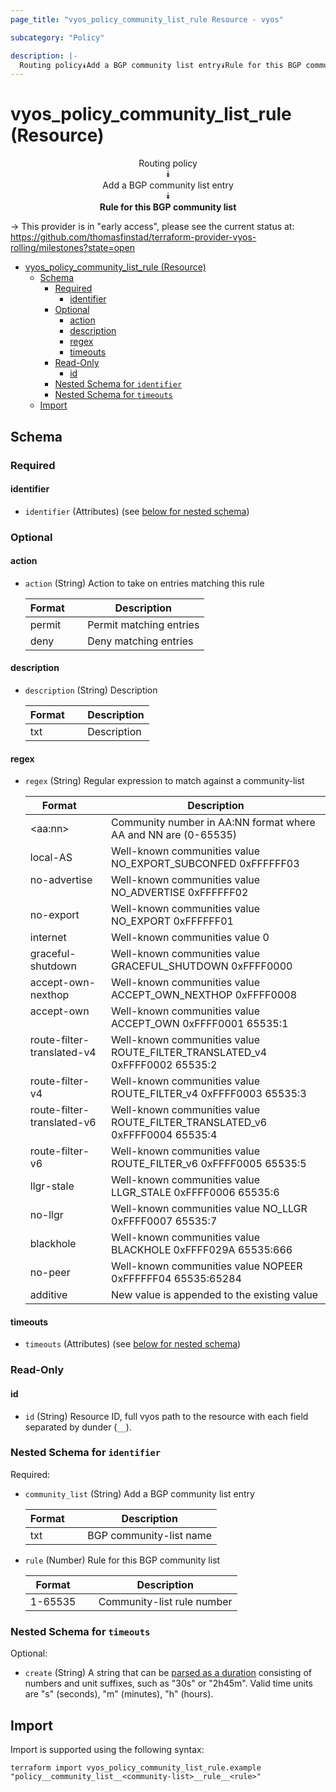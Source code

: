 ```yaml
---
page_title: "vyos_policy_community_list_rule Resource - vyos"

subcategory: "Policy"

description: |-
  Routing policy⯯Add a BGP community list entry⯯Rule for this BGP community list
---
```


# vyos_policy_community_list_rule (Resource)
<center>


Routing policy  
⯯  
Add a BGP community list entry  
⯯  
**Rule for this BGP community list**


</center>

-> This provider is in "early access", please see the current status at: https://github.com/thomasfinstad/terraform-provider-vyos-rolling/milestones?state=open

<!--TOC-->

- [vyos_policy_community_list_rule (Resource)](#vyos_policy_community_list_rule-resource)
  - [Schema](#schema)
    - [Required](#required)
      - [identifier](#identifier)
    - [Optional](#optional)
      - [action](#action)
      - [description](#description)
      - [regex](#regex)
      - [timeouts](#timeouts)
    - [Read-Only](#read-only)
      - [id](#id)
    - [Nested Schema for `identifier`](#nested-schema-for-identifier)
    - [Nested Schema for `timeouts`](#nested-schema-for-timeouts)
  - [Import](#import)

<!--TOC-->

<!-- schema generated by tfplugindocs -->
## Schema

### Required

#### identifier
- `identifier` (Attributes) (see [below for nested schema](#nestedatt--identifier))

### Optional

#### action
- `action` (String) Action to take on entries matching this rule

    |  Format  &emsp;|  Description              |
    |----------|---------------------------|
    |  permit  &emsp;|  Permit matching entries  |
    |  deny    &emsp;|  Deny matching entries    |
#### description
- `description` (String) Description

    |  Format  &emsp;|  Description  |
    |----------|---------------|
    |  txt     &emsp;|  Description  |
#### regex
- `regex` (String) Regular expression to match against a community-list

    |  Format                      &emsp;|  Description                                                                 |
    |------------------------------|------------------------------------------------------------------------------|
    |  &lt;aa:nn&gt;                     &emsp;|  Community number in AA:NN format where AA and NN are (0-65535)              |
    |  local-AS                    &emsp;|  Well-known communities value NO_EXPORT_SUBCONFED 0xFFFFFF03                 |
    |  no-advertise                &emsp;|  Well-known communities value NO_ADVERTISE 0xFFFFFF02                        |
    |  no-export                   &emsp;|  Well-known communities value NO_EXPORT 0xFFFFFF01                           |
    |  internet                    &emsp;|  Well-known communities value 0                                              |
    |  graceful-shutdown           &emsp;|  Well-known communities value GRACEFUL_SHUTDOWN 0xFFFF0000                   |
    |  accept-own-nexthop          &emsp;|  Well-known communities value ACCEPT_OWN_NEXTHOP 0xFFFF0008                  |
    |  accept-own                  &emsp;|  Well-known communities value ACCEPT_OWN 0xFFFF0001 65535:1                  |
    |  route-filter-translated-v4  &emsp;|  Well-known communities value ROUTE_FILTER_TRANSLATED_v4 0xFFFF0002 65535:2  |
    |  route-filter-v4             &emsp;|  Well-known communities value ROUTE_FILTER_v4 0xFFFF0003 65535:3             |
    |  route-filter-translated-v6  &emsp;|  Well-known communities value ROUTE_FILTER_TRANSLATED_v6 0xFFFF0004 65535:4  |
    |  route-filter-v6             &emsp;|  Well-known communities value ROUTE_FILTER_v6 0xFFFF0005 65535:5             |
    |  llgr-stale                  &emsp;|  Well-known communities value LLGR_STALE 0xFFFF0006 65535:6                  |
    |  no-llgr                     &emsp;|  Well-known communities value NO_LLGR 0xFFFF0007 65535:7                     |
    |  blackhole                   &emsp;|  Well-known communities value BLACKHOLE 0xFFFF029A 65535:666                 |
    |  no-peer                     &emsp;|  Well-known communities value NOPEER 0xFFFFFF04 65535:65284                  |
    |  additive                    &emsp;|  New value is appended to the existing value                                 |
#### timeouts
- `timeouts` (Attributes) (see [below for nested schema](#nestedatt--timeouts))

### Read-Only

#### id
- `id` (String) Resource ID, full vyos path to the resource with each field separated by dunder (`__`).

<a id="nestedatt--identifier"></a>
### Nested Schema for `identifier`

Required:

- `community_list` (String) Add a BGP community list entry

    |  Format  &emsp;|  Description              |
    |----------|---------------------------|
    |  txt     &emsp;|  BGP community-list name  |
- `rule` (Number) Rule for this BGP community list

    |  Format   &emsp;|  Description                 |
    |-----------|------------------------------|
    |  1-65535  &emsp;|  Community-list rule number  |


<a id="nestedatt--timeouts"></a>
### Nested Schema for `timeouts`

Optional:

- `create` (String) A string that can be [parsed as a duration](https://pkg.go.dev/time#ParseDuration) consisting of numbers and unit suffixes, such as &#34;30s&#34; or &#34;2h45m&#34;. Valid time units are &#34;s&#34; (seconds), &#34;m&#34; (minutes), &#34;h&#34; (hours).

## Import

Import is supported using the following syntax:

```shell
terraform import vyos_policy_community_list_rule.example "policy__community_list__<community-list>__rule__<rule>"
```

